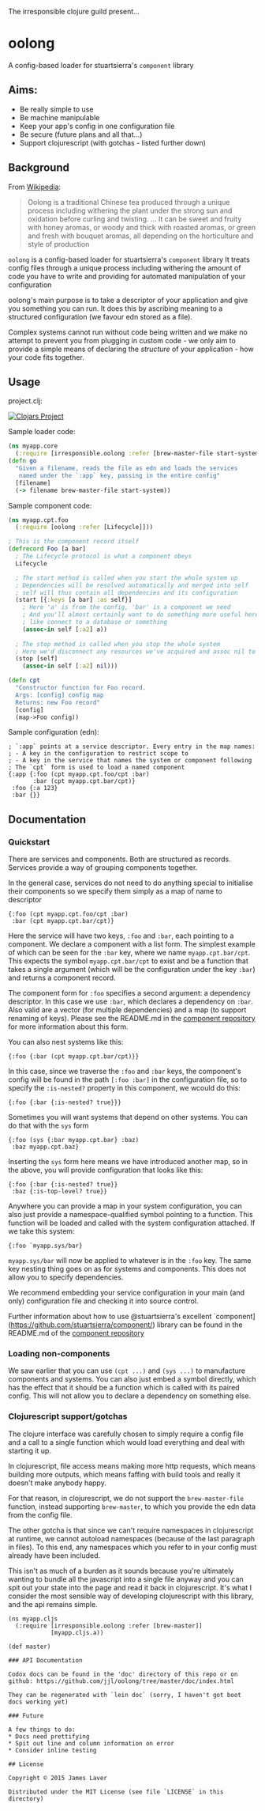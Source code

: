 The irresponsible clojure guild present...

# oolong

A config-based loader for stuartsierra's `component` library

## Aims:

* Be really simple to use
* Be machine manipulable
* Keep your app's config in one configuration file
* Be secure (future plans and all that...)
* Support clojurescript (with gotchas - listed further down)

## Background

From [Wikipedia](https://en.wikipedia.org/wiki/Oolong):

> Oolong is a traditional Chinese tea produced through a unique process
> including withering the plant under the strong sun and oxidation before
> curling and twisting.
> ...
> It can be sweet and fruity with honey aromas, or woody and thick with
> roasted aromas, or green and fresh with bouquet aromas, all depending
> on the horticulture and style of production

`oolong` is a config-based loader for stuartsierra's `component` library
It treats config files through a unique process including withering
the amount of code you have to write and providing for automated
manipulation of your configuration

oolong's main purpose is to take a descriptor of your application and give you something you can run. It does this by ascribing meaning to a structured configuration (we favour edn stored as a file).

Complex systems cannot run without code being written and we make no attempt to prevent you from plugging in custom code - we only aim to provide a simple means of declaring the *structure* of your application - how your code fits together.


## Usage

project.clj:

[![Clojars Project](http://clojars.org/irresponsible/oolong/latest-version.svg)](http://clojars.org/irresponsible/oolong)

Sample loader code:

```clojure
(ns myapp.core
  (:require [irresponsible.oolong :refer [brew-master-file start-system]]))
(defn go
  "Given a filename, reads the file as edn and loads the services
   named under the `:app` key, passing in the entire config"
  [filename]
  (-> filename brew-master-file start-system))
```

Sample component code:

```clojure
(ns myapp.cpt.foo
  (:require [oolong :refer [Lifecycle]]))

; This is the component record itself
(defrecord Foo [a bar]
  ; The Lifecycle protocol is what a component obeys
  Lifecycle

  ; The start method is called when you start the whole system up
  ; Dependencies will be resolved automatically and merged into self
  ; self will thus contain all dependencies and its configuration
  (start [{:keys [a bar] :as self}]
    ; Here 'a' is from the config, 'bar' is a component we need
    ; And you'll almost certainly want to do something more useful here
    ; like connect to a database or something
    (assoc-in self [:a2] a))
    
  ; The stop method is called when you stop the whole system
  ; Here we'd disconnect any resources we've acquired and assoc nil to them
  (stop [self]
    (assoc-in self [:a2] nil)))

(defn cpt
  "Constructor function for Foo record.
  Args: [config] config map
  Returns: new Foo record"
  [config]
  (map->Foo config))
```

Sample configuration (edn):

```edn
; `:app` points at a service descriptor. Every entry in the map names:
; - A key in the configuration to restrict scope to
; - A key in the service that names the system or component following
; The `cpt` form is used to load a named component
{:app {:foo (cpt myapp.cpt.foo/cpt :bar)
       :bar (cpt myapp.cpt.bar/cpt)}
 :foo {:a 123}
 :bar {}}
```

## Documentation

### Quickstart

There are services and components. Both are structured as records. Services provide a way of grouping components together.

In the general case, services do not need to do anything special to initialise their components so we specify them simply as a map of name to descriptor

```edn
{:foo (cpt myapp.cpt.foo/cpt :bar)
 :bar (cpt myapp.cpt.bar/cpt)}
```

Here the service will have two keys, `:foo` and `:bar`, each pointing to a component. We declare a component with a list form. The simplest example of which can be seen for the `:bar` key, where we name `myapp.cpt.bar/cpt`. This expects the symbol `myapp.cpt.bar/cpt` to exist and be a function that takes a single argument (which will be the configuration under the key `:bar`) and returns a component record.

The component form for `:foo` specifies a second argument: a dependency descriptor. In this case we use `:bar`, which declares a dependency on `:bar`. Also valid are a vector (for multiple dependencies) and a map (to support renaming of keys). Please see the README.md in the [component repository](https://github.com/stuartsierra/component/) for more information about this form.

You can also nest systems like this:
```edn
{:foo {:bar (cpt myapp.cpt.bar/cpt)}}
```

In this case, since we traverse the `:foo` and `:bar` keys, the component's config will be found in the path `[:foo :bar]` in the configuration file, so to specify the `:is-nested?` property in this component, we wcould do this:

```edn
{:foo {:bar {:is-nested? true}}}
```

Sometimes you will want systems that depend on other systems. You can do that with the `sys` form
```ednp
{:foo (sys {:bar myapp.cpt.bar} :baz)
 :baz myapp.cpt.baz}
```

Inserting the `sys` form here means we have introduced another map, so in the above, you will provide configuration that looks like this:
```edn
{:foo {:bar {:is-nested? true}}
 :baz {:is-top-level? true}}
```

Anywhere you can provide a map in your system configuration, you can also just provide a namespace-qualified symbol pointing to a function. This function will be loaded and called with the system configuration attached. If we take this system:

```edn
{:foo `myapp.sys/bar}
```

`myapp.sys/bar` will now be applied to whatever is in the `:foo` key. The same key nesting thing goes on as for systems and components. This does not allow you to specify dependencies.

We recommend embedding your service configuration in your main (and only) configuration file and checking it into source control.

Further information about how to use @stuartsierra's excellent `component](https://github.com/stuartsierra/component/) library can be found in the README.md of the [component repository](https://github.com/stuartsierra/component/)

### Loading non-components

We saw earlier that you can use `(cpt ...)` and `(sys ...)` to manufacture components and systems. You can also just embed a symbol directly, which has the effect that it should be a function which is called with its paired config. This will not allow you to declare a dependency on something else.

### Clojurescript support/gotchas

The clojure interface was carefully chosen to simply require a config file and a call to a single function which would load everything and deal with starting it up.

In clojurescript, file access means making more http requests, which means building more outputs, which means faffing with build tools and really it doesn't make anybody happy.

For that reason, in clojurescript, we do not support the `brew-master-file` function, instead supporting `brew-master`, to which you provide the edn data from the config file.

The other gotcha is that since we can't require namespaces in clojurescript at runtime, we cannot autoload namespaces (because of the last paragraph in files). To this end, any namespaces which you refer to in your config must already have been included.

This isn't as much of a burden as it sounds because you're ultimately wanting to bundle all the javascript into a single file anyway and you can spit out your state into the page and read it back in clojurescript. It's what I consider the most sensible way of developing clojurescript with this library, and the api remains simple.

```clojurescript
(ns myapp.cljs
  (:require [irresponsible.oolong :refer [brew-master]]
            [myapp.cljs.a))
  
(def master)

### API Documentation

Codox docs can be found in the 'doc' directory of this repo or on github: https://github.com/jjl/oolong/tree/master/doc/index.html

They can be regenerated with `lein doc` (sorry, I haven't got boot docs working yet)

### Future

A few things to do:
* Docs need prettifying
* Spit out line and column information on error
* Consider inline testing

## License

Copyright © 2015 James Laver

Distributed under the MIT License (see file `LICENSE` in this directory)

